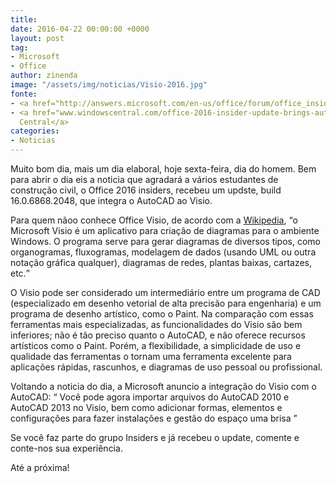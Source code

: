 ```yaml
---
title: 
date: 2016-04-22 00:00:00 +0000
layout: post
tag:
- Microsoft
- Office
author: zinenda
image: "/assets/img/noticias/Visio-2016.jpg"
fonte:
- <a href="http://answers.microsoft.com/en-us/office/forum/office_insider-registration/announcing-insider-build-16068682048-for-office/bbb6e0ff-a495-4397-86cb-bf2908edfcdb?auth=1"><Microsoft/a>
- <a href="www.windowscentral.com/office-2016-insider-update-brings-autocad-support-visio">Windows
  Central</a>
categories:
- Noticias
---
```


Muito bom dia, mais um dia elaboral, hoje sexta-feira, dia do homem.
Bem para abrir o dia eis a noticia que agradará a vários estudantes de construção civil, o Office 2016 insiders, recebeu um updste, build 16.0.6868.2048, que integra o AutoCAD ao Visio.

Para quem nãoo conhece Office Visio, de acordo com a [Wikipedia](https://pt.wikipedia.org/wiki/Visio), <q>o Microsoft Visio é um aplicativo para criação de diagramas para o ambiente Windows. 
O programa serve para gerar diagramas de diversos tipos, como organogramas, fluxogramas, modelagem de dados (usando UML ou outra notação gráfica qualquer), diagramas de redes, plantas baixas, cartazes, etc.

O Visio pode ser considerado um intermediário entre um programa de CAD (especializado em desenho vetorial de alta precisão para engenharia) e um programa de desenho artístico, como o Paint. 
Na comparação com essas ferramentas mais especializadas, as funcionalidades do Visio são bem inferiores; não é tão preciso quanto o AutoCAD, e não oferece recursos artísticos como o Paint. 
Porém, a flexibilidade, a simplicidade de uso e qualidade das ferramentas o tornam uma ferramenta excelente para aplicações rápidas, rascunhos, e diagramas de uso pessoal ou profissional.</q>

Voltando a noticia do dia, a Microsoft anuncio a integração do Visio com o AutoCAD:
<q>
Você pode agora importar arquivos do AutoCAD 2010 e AutoCAD 2013 no Visio, bem como adicionar formas, elementos e configurações para fazer instalações e gestão do espaço uma brisa
</q>

Se você faz parte do grupo Insiders e já recebeu o update, comente e conte-nos sua experiência.

Até a próxima!
